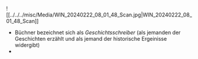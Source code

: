 ![[../../../misc/Media/WIN_20240222_08_01_48_Scan.jpg|WIN_20240222_08_01_48_Scan]]

- Büchner bezeichnet sich als *Geschichtsschreiber* (als jemanden der Geschichten erzählt und als jemand der historische Ergeinisse widergibt)
- 